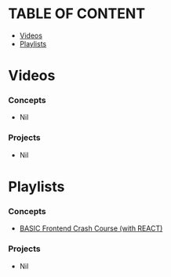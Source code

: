 # TABLE OF CONTENT
- [Videos](#Videos)
- [Playlists](#Playlists)


# Videos
### Concepts
- Nil
### Projects
- Nil

# Playlists
### Concepts
- [BASIC Frontend Crash Course (with REACT)](https://www.contributor-covenant.org/version/2/0/code_of_conduct.html)
### Projects
- Nil

